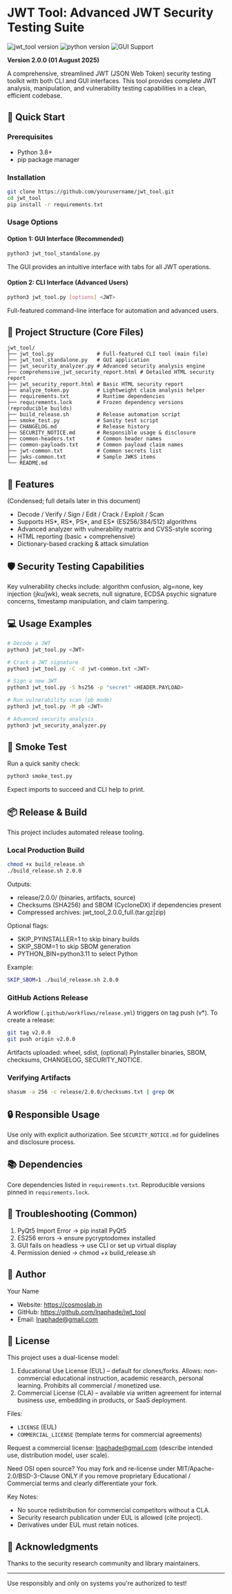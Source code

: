 # JWT Tool: Advanced JWT Security Testing Suite

![jwt_tool version](https://img.shields.io/badge/version-v2.0.0-blue) ![python version](https://img.shields.io/badge/python-v3.8+-green) ![GUI Support](https://img.shields.io/badge/GUI-enabled-brightgreen)

**Version 2.0.0 (01 August 2025)**

A comprehensive, streamlined JWT (JSON Web Token) security testing toolkit with both CLI and GUI interfaces. This tool provides complete JWT analysis, manipulation, and vulnerability testing capabilities in a clean, efficient codebase.

## 🚀 Quick Start

### Prerequisites
- Python 3.8+
- pip package manager

### Installation
```bash
git clone https://github.com/yourusername/jwt_tool.git
cd jwt_tool
pip install -r requirements.txt
```

### Usage Options

#### Option 1: GUI Interface (Recommended)
```bash
python3 jwt_tool_standalone.py
```
The GUI provides an intuitive interface with tabs for all JWT operations.

#### Option 2: CLI Interface (Advanced Users)
```bash
python3 jwt_tool.py [options] <JWT>
```
Full-featured command-line interface for automation and advanced users.

## 📁 Project Structure (Core Files)
```
jwt_tool/
├── jwt_tool.py              # Full-featured CLI tool (main file)
├── jwt_tool_standalone.py   # GUI application
├── jwt_security_analyzer.py # Advanced security analysis engine
├── comprehensive_jwt_security_report.html # Detailed HTML security report
├── jwt_security_report.html # Basic HTML security report
├── analyze_token.py         # Lightweight claim analysis helper
├── requirements.txt         # Runtime dependencies
├── requirements.lock        # Frozen dependency versions (reproducible builds)
├── build_release.sh         # Release automation script
├── smoke_test.py            # Sanity test script
├── CHANGELOG.md             # Release history
├── SECURITY_NOTICE.md       # Responsible usage & disclosure
├── common-headers.txt       # Common header names
├── common-payloads.txt      # Common payload claim names
├── jwt-common.txt           # Common secrets list
├── jwks-common.txt          # Sample JWKS items
└── README.md
```

## 🔧 Features
(Condensed; full details later in this document)
- Decode / Verify / Sign / Edit / Crack / Exploit / Scan
- Supports HS*, RS*, PS*, and ES* (ES256/384/512) algorithms
- Advanced analyzer with vulnerability matrix and CVSS-style scoring
- HTML reporting (basic + comprehensive)
- Dictionary-based cracking & attack simulation

## 🛡️ Security Testing Capabilities
Key vulnerability checks include: algorithm confusion, alg=none, key injection (jku/jwk), weak secrets, null signature, ECDSA psychic signature concerns, timestamp manipulation, and claim tampering.

## 💻 Usage Examples
```bash
# Decode a JWT
python3 jwt_tool.py <JWT>

# Crack a JWT signature
python3 jwt_tool.py -C -d jwt-common.txt <JWT>

# Sign a new JWT
python3 jwt_tool.py -S hs256 -p "secret" <HEADER.PAYLOAD>

# Run vulnerability scan (pb mode)
python3 jwt_tool.py -M pb <JWT>

# Advanced security analysis
python3 jwt_security_analyzer.py
```

## 🧪 Smoke Test
Run a quick sanity check:
```bash
python3 smoke_test.py
```
Expect imports to succeed and CLI help to print.

## 📦 Release & Build
This project includes automated release tooling.

### Local Production Build
```bash
chmod +x build_release.sh
./build_release.sh 2.0.0
```
Outputs:
- release/2.0.0/ (binaries, artifacts, source)
- Checksums (SHA256) and SBOM (CycloneDX) if dependencies present
- Compressed archives: jwt_tool_2.0.0_full.(tar.gz|zip)

Optional flags:
- SKIP_PYINSTALLER=1 to skip binary builds
- SKIP_SBOM=1 to skip SBOM generation
- PYTHON_BIN=python3.11 to select Python

Example:
```bash
SKIP_SBOM=1 ./build_release.sh 2.0.0
```

### GitHub Actions Release
A workflow (`.github/workflows/release.yml`) triggers on tag push (v*). To create a release:
```bash
git tag v2.0.0
git push origin v2.0.0
```
Artifacts uploaded: wheel, sdist, (optional) PyInstaller binaries, SBOM, checksums, CHANGELOG, SECURITY_NOTICE.

### Verifying Artifacts
```bash
shasum -a 256 -c release/2.0.0/checksums.txt | grep OK
```

## 🔒 Responsible Usage
Use only with explicit authorization. See `SECURITY_NOTICE.md` for guidelines and disclosure process.

## 📚 Dependencies
Core dependencies listed in `requirements.txt`. Reproducible versions pinned in `requirements.lock`.

## 🐛 Troubleshooting (Common)
1. PyQt5 Import Error -> pip install PyQt5
2. ES256 errors -> ensure pycryptodomex installed
3. GUI fails on headless -> use CLI or set up virtual display
4. Permission denied -> chmod +x build_release.sh

## 👤 Author
Your Name
- Website: https://cosmoslab.in
- GitHub: https://github.com/lnaphade/jwt_tool
- Email: lnaphade@gmail.com

## 📄 License
This project uses a dual-license model:

1. Educational Use License (EUL) – default for clones/forks. Allows: non-commercial educational instruction, academic research, personal learning. Prohibits all commercial / monetized use.
2. Commercial License (CLA) – available via written agreement for internal business use, embedding in products, or SaaS deployment.

Files:
- `LICENSE` (EUL)
- `COMMERCIAL_LICENSE` (template terms for commercial agreements)

Request a commercial license: lnaphade@gmail.com (describe intended use, distribution model, user scale).

Need OSI open source? You may fork and re-license under MIT/Apache-2.0/BSD-3-Clause ONLY if you remove proprietary Educational / Commercial terms and clearly differentiate your fork.

Key Notes:
- No source redistribution for commercial competitors without a CLA.
- Security research publication under EUL is allowed (cite project).
- Derivatives under EUL must retain notices.

## 🙏 Acknowledgments
Thanks to the security research community and library maintainers.

---
Use responsibly and only on systems you're authorized to test!

